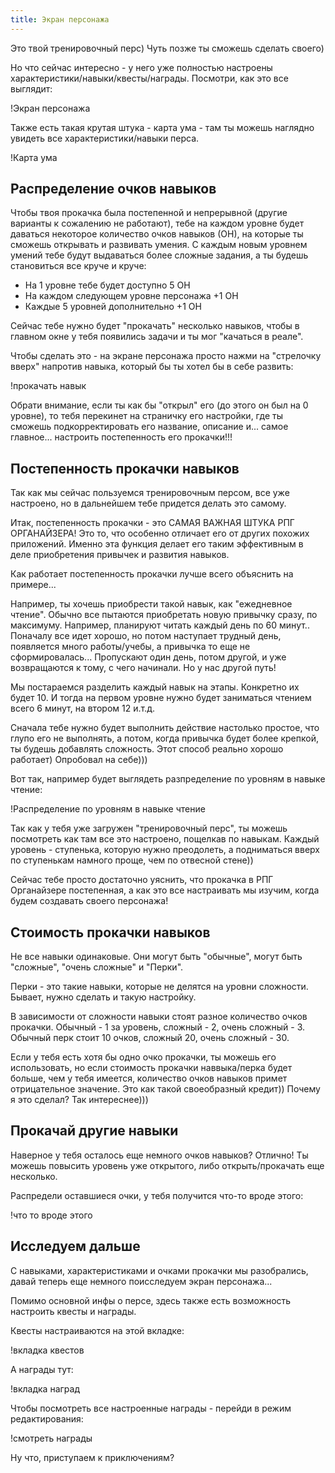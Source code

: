 ```yaml
---
title: Экран персонажа
---
```


Это твой тренировочный перс) Чуть позже ты сможешь сделать своего)

Но что сейчас интересно - у него уже полностью настроены характеристики/навыки/квесты/награды. Посмотри, как это все выглядит:

!Экран персонажа

Также есть такая крутая штука - карта ума - там ты можешь наглядно увидеть все характеристики/навыки перса.

!Карта ума

## Распределение очков навыков

Чтобы твоя прокачка была постепенной и непрерывной (другие варианты к сожалению не работают), тебе на каждом уровне будет даваться некоторое количество очков навыков (ОН), на которые ты сможешь открывать и развивать умения. С каждым новым уровнем умений тебе будут выдаваться более сложные задания, а ты будешь становиться все круче и круче:
- На 1 уровне тебе будет доступно 5 ОН
- На каждом следующем уровне персонажа +1 ОН
- Каждые 5 уровней дополнительно +1 ОН

Сейчас тебе нужно будет "прокачать" несколько навыков, чтобы в главном окне у тебя появились задачи и ты мог "качаться в реале".

Чтобы сделать это - на экране персонажа просто нажми на "стрелочку вверх" напротив навыка, который бы ты хотел бы в себе развить:

!прокачать навык

Обрати внимание, если ты как бы "открыл" его (до этого он был на 0 уровне), то тебя перекинет на страничку его настройки, где ты сможешь подкорректировать его название, описание и... самое главное... настроить постепенность его прокачки!!!

## Постепенность прокачки навыков

Так как мы сейчас пользуемся тренировочным персом, все уже настроено, но в дальнейшем тебе придется делать это самому.

Итак, постепенность прокачки - это САМАЯ ВАЖНАЯ ШТУКА РПГ ОРГАНАЙЗЕРА! Это то, что особенно отличает его от других похожих приложений. Именно эта функция делает его таким эффективным в деле приобретения привычек и развития навыков.

Как работает постепенность прокачки лучше всего объяснить на примере...

Например, ты хочешь приобрести такой навык, как "ежедневное чтение". Обычно все пытаются приобретать новую привычку сразу, по максимуму. Например, планируют читать каждый день по 60 минут.. Поначалу все идет хорошо, но потом наступает трудный день, появляется много работы/учебы, а привычка то еще не сформировалась... Пропускают один день, потом другой, и уже возвращаются к тому, с чего начинали. Но у нас другой путь!

Мы постараемся разделить каждый навык на этапы. Конкретно их будет 10. И тогда на первом уровне нужно будет заниматься чтением всего 6 минут, на втором 12 и.т.д.

Сначала тебе нужно будет выполнить действие настолько простое, что глупо его не выполнять, а потом, когда привычка будет более крепкой, ты будешь добавлять сложность. Этот способ реально хорошо работает) Опробовал на себе)))

Вот так, например будет выглядеть разпределение по уровням в навыке чтение:

!Распределение по уровням в навыке чтение

Так как у тебя уже загружен "тренировочный перс", ты можешь посмотреть как там все это настроено, пощелкав по навыкам. Каждый уровень - ступенька, которую нужно преодолеть, а подниматься вверх по ступенькам намного проще, чем по отвесной стене))

Сейчас тебе просто достаточно уяснить, что прокачка в РПГ Органайзере постепенная, а как это все настраивать мы изучим, когда будем создавать своего персонажа!

## Стоимость прокачки навыков

Не все навыки одинаковые. Они могут быть "обычные", могут быть "сложные", "очень сложные" и "Перки".

Перки - это такие навыки, которые не делятся на уровни сложности. Бывает, нужно сделать и такую настройку.

В зависимости от сложности навыки стоят разное количество очков прокачки. Обычный - 1 за уровень, сложный - 2, очень сложный - 3. Обычный перк стоит 10 очков, сложный 20, очень сложный - 30.

Если у тебя есть хотя бы одно очко прокачки, ты можешь его использовать, но если стоимость прокачки наввыка/перка будет больше, чем у тебя имеется, количество очков навыков примет отрицательное значение. Это как такой своеобразный кредит)) Почему я это сделал? Так интереснее)))

## Прокачай другие навыки

Наверное у тебя осталось еще немного очков навыков? Отлично! Ты можешь повысить уровень уже открытого, либо открыть/прокачать еще несколько.

Распредели оставшиеся очки, у тебя получится что-то вроде этого:

!что то вроде этого

## Исследуем дальше

С навыками, характеристиками и очками прокачки мы разобрались, давай теперь еще немного поисследуем экран персонажа...

Помимо основной инфы о персе, здесь также есть возможность настроить квесты и награды.

Квесты настраиваются на этой вкладке:

!вкладка квестов

А награды тут:

!вкладка наград

Чтобы посмотреть все настроенные награды - перейди в режим редактирования:

!смотреть награды

Ну что, приступаем к приключениям?